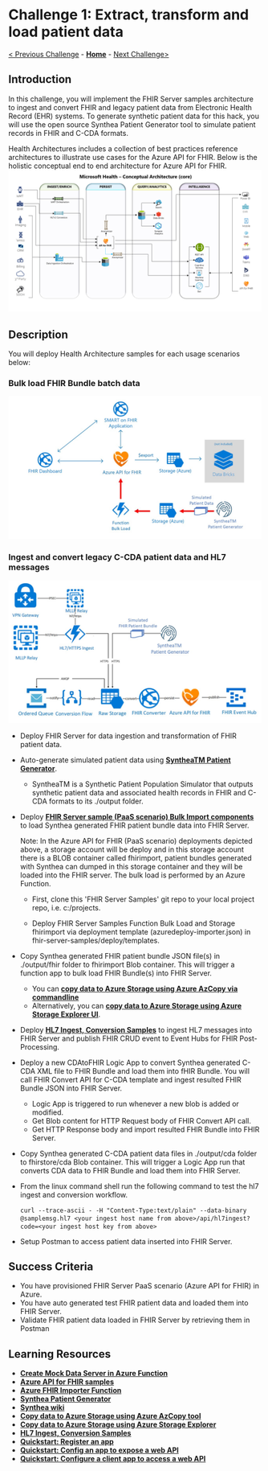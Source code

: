 # Challenge 1: Extract, transform and load patient data

[< Previous Challenge](./Challenge00.md) - **[Home](../readme.md)** - [Next Challenge>](./Challenge02.md)

## Introduction

In this challenge, you will implement the FHIR Server samples architecture to ingest and convert FHIR and legacy patient data from Electronic Health Record (EHR) systems.  To generate synthetic patient data for this hack, you will use the open source Synthea Patient Generator tool to simulate patient records in FHIR and C-CDA formats.  

Health Architectures includes a collection of best practices reference architectures to illustrate use cases for the Azure API for FHIR. Below is the holistic conceptual end to end architecture for Azure API for FHIR.
![Health Architecture](../images/HealthArchitecture.png)

## Description

You will deploy Health Architecture samples for each usage scenarios below:
### Bulk load FHIR Bundle batch data
![FHIR Server Bulk Load](../images/fhir-serverless-bulk-load.jpg)
### Ingest and convert legacy C-CDA patient data and HL7 messages
![Ingest and Convert](../images/fhir-hl7-ingest-conversion-bulkload-samples-architecture.jpg)

- Deploy FHIR Server for data ingestion and transformation of FHIR patient data.
- Auto-generate simulated patient data using **[SyntheaTM Patient Generator](https://github.com/synthetichealth/synthea#syntheatm-patient-generator)**.
   - SyntheaTM is a Synthetic Patient Population Simulator that outputs synthetic patient data and associated health records in FHIR and C-CDA formats to its ./output folder.
- Deploy **[FHIR Server sample (PaaS scenario) Bulk Import components](https://github.com/microsoft/fhir-server-samples)** to load Synthea generated FHIR patient bundle data into FHIR Server.

   Note: In the Azure API for FHIR (PaaS scenario) deployments depicted above, a storage account will be deploy and in this storage account there is a BLOB container called fhirimport, patient bundles generated with Synthea can dumped in this storage container and they will be loaded into the FHIR server. The bulk load is performed by an Azure Function.

   - First, clone this 'FHIR Server Samples' git repo to your local project repo, i.e. c:/projects.

   - Deploy FHIR Server Samples Function Bulk Load and Storage fhirimport via deployment template (azuredeploy-importer.json) in fhir-server-samples/deploy/templates.
- Copy Synthea generated FHIR patient bundle JSON file(s) in ./output/fhir folder to fhirimport Blob container.  This will trigger a function app to bulk load FHIR Bundle(s) into FHIR Server.
   - You can **[copy data to Azure Storage using Azure AzCopy via commandline](https://docs.microsoft.com/en-us/azure/storage/common/storage-use-azcopy-v10)**
   - Alternatively, you can **[copy data to Azure Storage using Azure Storage Explorer UI](https://docs.microsoft.com/en-us/azure/storage/common/storage-use-azcopy-v10#use-azcopy-in-azure-storage-explorer)**.  
- Deploy **[HL7 Ingest, Conversion Samples](https://github.com/microsoft/health-architectures/tree/master/HL7Conversion#ingest)** to ingest HL7 messages into FHIR Server and publish FHIR CRUD event to Event Hubs for FHIR Post-Processing.
- Deploy a new CDAtoFHIR Logic App to convert Synthea generated C-CDA XML file to FHIR Bundle and load them into fHIR Bundle.  You will call FHIR Convert API for C-CDA template and ingest resulted FHIR Bundle JSON into FHIR Server.
    - Logic App is triggered to run whenever a new blob is added or modified.
    - Get Blob content for HTTP Request body of FHIR Convert API call.
    - Get HTTP Response body and import resulted FHIR Bundle into FHIR Server.
- Copy Synthea generated C-CDA patient data files in ./output/cda folder to fhirstore/cda Blob container.  This will trigger a Logic App run that converts CDA data to FHIR Bundle and load them into FHIR Server.
- From the linux command shell run the following command to test the hl7 ingest and conversion workflow.
    ```
    curl --trace-ascii - -H "Content-Type:text/plain" --data-binary @samplemsg.hl7 <your ingest host name from above>/api/hl7ingest?code=<your ingest host key from above>
    ```
- Setup Postman to access patient data inserted into FHIR Server.

## Success Criteria

   - You have provisioned FHIR Server PaaS scenario (Azure API for FHIR) in Azure.
   - You have auto generated test FHIR patient data and loaded them into FHIR Server.
   - Validate FHIR patient data loaded in FHIR Server by retrieving them in Postman

## Learning Resources

- **[Create Mock Data Server in Azure Function](https://medium.com/@hharan618/create-your-own-mock-data-server-in-azure-functions-7a93972fbfd1)**
- **[Azure API for FHIR samples](https://github.com/microsoft/fhir-server-samples)**
- **[Azure FHIR Importer Function](https://github.com/microsoft/fhir-server-samples/tree/master/src/FhirImporter)**
- **[Synthea Patient Generator](https://github.com/synthetichealth/synthea#syntheatm-patient-generator)**
- **[Synthea wiki](https://github.com/synthetichealth/synthea/wiki)**
- **[Copy data to Azure Storage using Azure AzCopy tool](https://docs.microsoft.com/en-us/azure/storage/common/storage-use-azcopy-v10)**
- **[Copy data to Azure Storage using Azure Storage Explorer](https://docs.microsoft.com/en-us/azure/storage/common/storage-use-azcopy-v10#use-azcopy-in-azure-storage-explorer)** 
- **[HL7 Ingest, Conversion Samples](https://github.com/microsoft/health-architectures/tree/master/HL7Conversion#ingest)**
- **[Quickstart: Register an app](https://docs.microsoft.com/en-us/azure/active-directory/develop/quickstart-register-app)**
- **[Quickstart: Config an app to expose a web API](https://docs.microsoft.com/en-us/azure/active-directory/develop/quickstart-configure-app-expose-web-apis)**
- **[Quickstart: Configure a client app to access a web API](https://docs.microsoft.com/en-us/azure/active-directory/develop/quickstart-configure-app-access-web-apis)**
